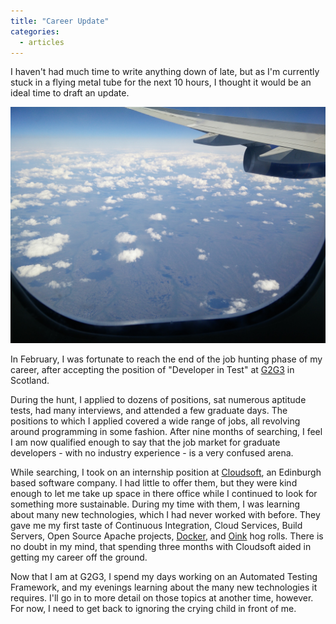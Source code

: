 ```yaml
---
title: "Career Update"
categories:
  - articles
---
```


I haven't had much time to write anything down of late,
but as I'm currently stuck in a flying metal tube for the next 10 hours, I thought it would be an ideal time to draft an update.

![Somewhere over North America][over-north-america]

In February, I was fortunate to reach the end of the job hunting phase of my career,
after accepting the position of "Developer in Test" at [G2G3][1] in Scotland.

During the hunt, I applied to dozens of positions, sat numerous aptitude tests, had many interviews,
and attended a few graduate days. The positions to which I applied covered a wide range of jobs,
all revolving around programming in some fashion. After nine months of searching,
I feel I am now qualified enough to say that the job market for graduate developers - with no industry experience - is a very confused arena.

While searching, I took on an internship position at [Cloudsoft][2], an Edinburgh based software company.
I had little to offer them, but they were kind enough to let me take up space in there office while I
continued to look for something more sustainable. During my time with them,
I was learning about many new technologies, which I had never worked with before.
They gave me my first taste of Continuous Integration, Cloud Services, Build Servers,
Open Source Apache projects, [Docker][3], and [Oink][4] hog rolls. There is no doubt in my mind,
that spending three months with Cloudsoft aided in getting my career off the ground.

Now that I am at G2G3, I spend my days working on an Automated Testing Framework,
and my evenings learning about the many new technologies it requires.
I'll go in to more detail on those topics at another time, however.
For now, I need to get back to ignoring the crying child in front of me.

<!-- References -->
[1]: http://g2g3.com/ "G2G3"
[2]: http://www.cloudsoft.io/ "Cloudsoft"
[3]: https://www.docker.com/ "Docker"
[4]: http://www.oinkhogroast.co.uk/ "Oink"

<!-- Images -->
[over-north-america]: /assets/images/articles/over-north-america.jpg "Somewhere over North America"

